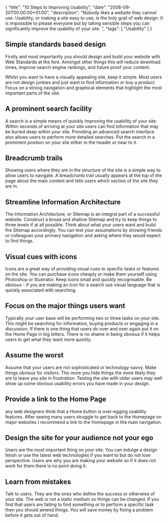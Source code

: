 {
  "title": "10 Steps to Improving Usability",
  "date": "2006-09-20T00:00:00+01:00",
  "description": "Nobody likes a website they cannot use. Usability, or making a site easy to use, is the holy grail of web design. It is impossible to please everyone but by taking sensible steps you can significantly improve the usability of your site. ",
  "tags": [
    "Usability"
  ]
}

## Simple standards based design

Firstly and most importantly you should design and build your website with Web Standards at the fore. Amongst other things this will reduce download times, improve search engine rankings, and future proof your content.

Whilst you want to have a visually appealing site, keep it simple. Most users are not design junkies and just want to find information or buy a product. Focus on a strong navigation and graphical elements that highlight the most important parts of the site.

## A prominent search facility

A search is a simple means of quickly improving the usability of your site. Within seconds of arriving at your site users can find information that may be buried deep within your site. Providing an advanced search interface also allows users to perform more detailed searches. Put the search in a prominent position on your site either in the header or near to it.

## Breadcrumb trails

Showing users where they are in the structure of the site is a simple way to allow users to navigate. A breadcrumb trail usually appears at the top of the page about the main content and tells users which section of the site they are in.

## Streamline Information Architecture

The Information Architecture, or Sitemap is an integral part of a successful website. Construct a broad and shallow Sitemap and try to keep things to three levels if at all possible. Think about what your users want and build the Sitemap accordingly. You can test your assumptions by showing friends or colleagues your primary navigation and asking where they would expect to find things.

## Visual cues with icons

Icons are a great way of providing visual cues to specific tasks or features on the site. You can purchase icons cheaply or make them yourself using Photoshop or Illustrator. Keep icons small and quickly recognisable. Be obvious - if you are making an icon for a search use visual language that is quickly associated with searching.

## Focus on the major things users want

Typically your user base will be performing two or three tasks on your site. This might be searching for information, buying products or engaging in a discussion. If there is one thing that users do over and over again put it on the Home Page in big letters. There is no shame in being obvious if it helps users to get what they want more quickly.

## Assume the worst

Assume that your users are not sophisticated or technology-savvy. Make things obvious for visitors. The more you hide things the more likely they are to leave you site in frustration. Testing the site with older users may well show up some obvious usability errors you have made in your design.

## Provide a link to the Home Page

any web designers think that a Home button is over-egging usability features. After seeing many users struggle to get back to the Homepage on major websites I recommend a link to the Homepage in the main navigation.

## Design the site for your audience not your ego

Users are the most important thing on your site. You can indulge a design fetish or use the latest web technologies if you want to but do not lose perspective. Users are why you are making your website so if it does not work for them there is no point doing it.

## Learn from mistakes

Talk to users. They are the ones who define the success or otherwise of your site. The web is not a static medium so things can be changed. If you find that users are failing to find something or to perform a specific task then you should amend things. You will save money by fixing a problem before it gets out of hand. 
